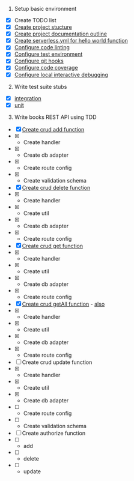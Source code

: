 1. Setup basic environment

- [x] Create TODO list
- [x] [Create project stucture](https://github.com/mjgs/serverless-books-api/pull/1)
- [x] [Create project documentation outline](https://github.com/mjgs/serverless-books-api/pull/2)
- [x] [Create serverless.yml for hello world function](https://github.com/mjgs/serverless-books-api/pull/3)
- [x] [Configure code linting](https://github.com/mjgs/serverless-books-api/pull/5)
- [x] [Configure test environment](https://github.com/mjgs/serverless-books-api/pull/7)
- [x] [Configure git hooks](https://github.com/mjgs/serverless-books-api/pull/8)
- [x] [Configure code coverage](https://github.com/mjgs/serverless-books-api/pull/9)
- [x] [Configure local interactive debugging](https://github.com/mjgs/serverless-books-api/pull/10)

2. Write test suite stubs

- [x] [integration](https://github.com/mjgs/serverless-books-api/pull/20)
- [x] [unit](https://github.com/mjgs/serverless-books-api/pull/11)

3. Write books REST API using TDD

- [x] [Create crud add function](https://github.com/mjgs/serverless-books-api/pull/12)
- [x]   - Create handler
- [x]   - Create db adapter
- [x]   - Create route config
- [x]   - Create validation schema
- [x] [Create crud delete function](https://github.com/mjgs/serverless-books-api/pull/32)
- [x]   - Create handler
- [x]   - Create util
- [x]   - Create db adapter
- [x]   - Create route config
- [x] [Create crud get function](https://github.com/mjgs/serverless-books-api/pull/33)
- [x]   - Create handler
- [x]   - Create util
- [x]   - Create db adapter
- [x]   - Create route config
- [x] [Create crud getAll function](https://github.com/mjgs/serverless-books-api/pull/35) - [also](https://github.com/mjgs/serverless-books-api/pull/36)
- [x]   - Create handler
- [x]   - Create util
- [x]   - Create db adapter
- [x]   - Create route config
- [ ] Create crud update function
- [x]   - Create handler
- [x]   - Create util
- [x]   - Create db adapter
- [ ]   - Create route config
- [ ]   - Create validation schema
- [ ] Create authorize function
- [ ]   - add
- [ ]   - delete
- [ ]   - update